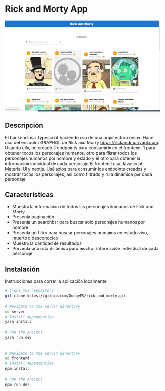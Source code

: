 # Rick and Morty App

![Rick and Morty Logo](caputra.JPG)



## Descripción
El backend usa Typescript haciendo uso de una arquitectura onion. Hace uso del endpoint GRAPHQL de Rick and Morty https://rickandmortyapi.com. Usando ello, he creado 3 endpoints para consumirlo en el frontend. 1 para obtener todos los personajes humanos, otro para filtrar todos los personajes humanos por nombre y estado y el otro para obtener la información individual de cada personaje
El frontend usa Javascript Material UI y nextjs. Usé axios para consumir los endpoints creados y mostrar todos los personajes, asi como filtrado y ruta dinámica por cada personaje

## Características

- Muestra la información de todos los personajes humanos de Rick and Morty
- Presenta paginación 
- Presenta un searchbar para buscar solo personajes humanos por nombre
- Presenta un filtro para buscar  personajes humanos en estado vivo, muerto o desconocido
- Muestra la cantidad de resultados
- Presenta una ruta dinámica para mostrar información individual de cada personaje



## Instalación 

Instrucciones para correr la aplicación localmente

```bash
# Clone the repository
git clone https://github.com/GodoyMS/rick_and_morty.git

# Navigate to the server directory
cd server
# Install dependencies
yarn install

# Run the project 
yarn run dev


# Navigate to the server directory
cd frontend
# Install dependencies
npm install

# Run the project 
npm run dev






